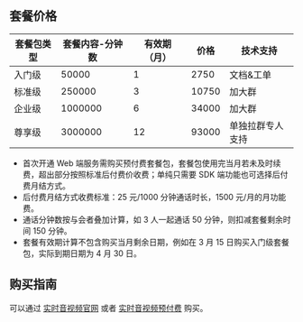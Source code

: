 
## 套餐价格

| 套餐包类型 | 套餐内容-分钟数 | 有效期（月） | 价格 | 技术支持 |
| --- | --- | --- | --- | --- |
| 入门级 | 50000 | 1 | 2750 | 文档&工单 |
| 标准级 | 250000 | 3 | 10750 | 加大群 |
| 企业级 | 1000000 | 6 | 34000	 | 加大群 |
| 尊享级 | 3000000 | 12 | 93000	 | 单独拉群专人支持 |

- 首次开通 Web 端服务需购买预付费套餐包，套餐包使用完当月若未及时续费，超出部分按照标准后付费价收费；单纯只需要 SDK 端功能也可选择后付费月结方式。
- 后付费月结方式收费标准：25 元/1000 分钟通话时长，1500 元/月的月功能费。
- 通话分钟数按与会者叠加计算，如 3 人一起通话 50 分钟，则扣减套餐剩余时间 150 分钟。
- 套餐有效期计算不包含购买当月剩余日期，例如在 3 月 15 日购买入门级套餐包，实际到期日期为 4 月 30 日。

## 购买指南

可以通过 [实时音视频官网](https://cloud.tencent.com/product/trtc) 或者 [实时音视频预付费](https://buy.cloud.tencent.com/rav_th5) 购买。